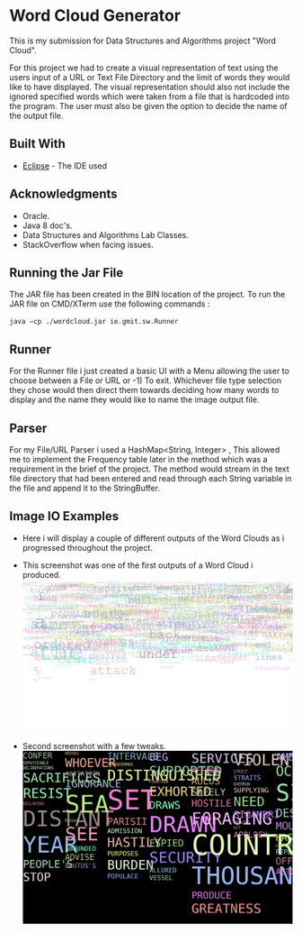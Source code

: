 # Word Cloud Generator 


This is my submission for Data Structures and Algorithms project "Word Cloud".

For this project we had to create a visual representation of text using the users input of a URL or Text File Directory and the limit of words they would like to have displayed. The visual representation should also not include the ignored specified words which were taken from a file that is hardcoded into the program. The user must also be given the option to decide the name of the output file. 

## Built With
*  [Eclipse](https://www.eclipse.org/) - The IDE used

## Acknowledgments
* Oracle.
* Java 8 doc's.
* Data Structures and Algorithms Lab Classes.
* StackOverflow when facing issues.

## Running the Jar File
The JAR file has been created in the BIN location of the project. 
To run the JAR file on CMD/XTerm use the following commands :
```
java –cp ./wordcloud.jar ie.gmit.sw.Runner
```

## Runner
For the Runner file i just created a basic UI with a Menu allowing the user to choose between a File or URL or -1) To exit.
Whichever file type selection they chose would then direct them towards deciding how many words to display and the name they would like to name the image output file.

## Parser
For my File/URL Parser i used a HashMap<String, Integer> , This allowed me to implement the Frequency table later in the method which was a requirement in the brief of the project. The method would stream in the text file directory that had been entered and read through each String variable in the file and append it to the StringBuffer.




## Image IO Examples
* Here i will display a couple of different outputs of the Word Clouds as i progressed throughout the project.

* This screenshot was one of the first outputs of a Word Cloud i produced. 
![Screenshot](example.png)
* Second screenshot with a few tweaks.
![Screenshot](EXAMPLE.png)
